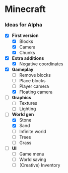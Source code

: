 # Minecraft


### Ideas for Alpha

- [x] **First version**
  - [x] Blocks
  - [x] Camera
  - [x] Chunks

- [x] **Extra additions**
  - [x] Negative coordinates

- [x] **Gameplay**
  - [ ] Remove blocks
  - [ ] Place blocks
  - [ ] Player camera
  - [x] Floating camera 

- [ ] **Graphics**
  - [ ] Textures
  - [ ] Lighting

- [ ] **World gen**
  - [x] Stone
  - [x] Sand
  - [ ] Infinite world
  - [ ] Trees
  - [ ] Grass

- [ ] **UI**
  - [ ] Game menu
  - [ ] World saving
  - [ ] (Creative) Inventory 
